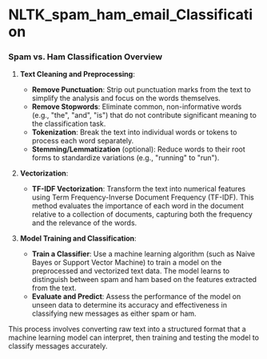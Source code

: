 # NLTK_spam_ham_email_Classification
### Spam vs. Ham Classification Overview

1. **Text Cleaning and Preprocessing**:
   - **Remove Punctuation**: Strip out punctuation marks from the text to simplify the analysis and focus on the words themselves.
   - **Remove Stopwords**: Eliminate common, non-informative words (e.g., "the", "and", "is") that do not contribute significant meaning to the classification task.
   - **Tokenization**: Break the text into individual words or tokens to process each word separately.
   - **Stemming/Lemmatization** (optional): Reduce words to their root forms to standardize variations (e.g., "running" to "run").

2. **Vectorization**:
   - **TF-IDF Vectorization**: Transform the text into numerical features using Term Frequency-Inverse Document Frequency (TF-IDF). This method evaluates the importance of each word in the document relative to a collection of documents, capturing both the frequency and the relevance of the words.

3. **Model Training and Classification**:
   - **Train a Classifier**: Use a machine learning algorithm (such as Naive Bayes or Support Vector Machine) to train a model on the preprocessed and vectorized text data. The model learns to distinguish between spam and ham based on the features extracted from the text.
   - **Evaluate and Predict**: Assess the performance of the model on unseen data to determine its accuracy and effectiveness in classifying new messages as either spam or ham.

This process involves converting raw text into a structured format that a machine learning model can interpret, then training and testing the model to classify messages accurately.
